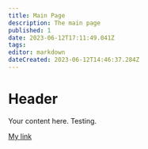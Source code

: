 ```yaml
---
title: Main Page
description: The main page
published: 1
date: 2023-06-12T17:11:49.041Z
tags: 
editor: markdown
dateCreated: 2023-06-12T14:46:37.284Z
---
```


# Header
Your content here.  Testing.

[My link](/new-page)